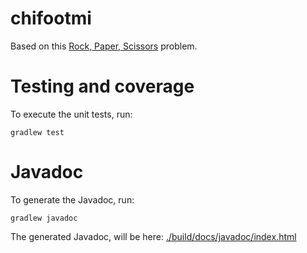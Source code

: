 # chifootmi

Based on this [Rock, Paper, Scissors](Problem.md) problem.

# Testing and coverage

To execute the unit tests, run:

```
gradlew test
```

# Javadoc

To generate the Javadoc, run:

```
gradlew javadoc
```

The generated Javadoc, will be here: [./build/docs/javadoc/index.html](./build/docs/javadoc/index.html)
